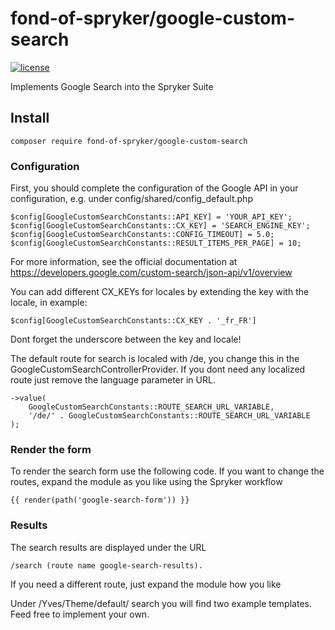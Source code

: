 # fond-of-spryker/google-custom-search
[![license](https://img.shields.io/github/license/mashape/apistatus.svg)](https://packagist.org/packages/fond-of-spryker/google-custom-search)

Implements Google Search into the Spryker Suite

## Install

```
composer require fond-of-spryker/google-custom-search
```

### Configuration

First, you should complete the configuration of the Google API in your configuration, e.g. under config/shared/config_default.php

```
$config[GoogleCustomSearchConstants::API_KEY] = 'YOUR_API_KEY';
$config[GoogleCustomSearchConstants::CX_KEY] = 'SEARCH_ENGINE_KEY';
$config[GoogleCustomSearchConstants::CONFIG_TIMEOUT] = 5.0;
$config[GoogleCustomSearchConstants::RESULT_ITEMS_PER_PAGE] = 10;
```

For more information, see the official documentation at https://developers.google.com/custom-search/json-api/v1/overview

You can add different CX_KEYs for locales by extending the key with the locale, in example:

```
$config[GoogleCustomSearchConstants::CX_KEY . '_fr_FR']
```

Dont forget the underscore between the key and locale!

The default route for search is localed with /de, you change this in the GoogleCustomSearchControllerProvider. If you 
dont need any localized route just remove the language parameter in URL.

```
->value(
    GoogleCustomSearchConstants::ROUTE_SEARCH_URL_VARIABLE,
    '/de/' . GoogleCustomSearchConstants::ROUTE_SEARCH_URL_VARIABLE
);
```

### Render the form

To render the search form use the following code. If you want to change the routes, expand the module as you like using the Spryker workflow

```
{{ render(path('google-search-form')) }}
```

### Results

The search results are displayed under the URL 

```
/search (route name google-search-results). 
```

If you need a different route, just expand the module how you like

Under /Yves/Theme/default/ search you will find two example templates. Feed free to implement your own.